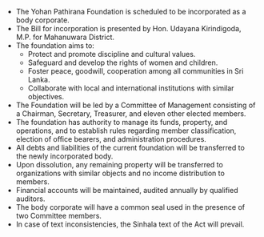 - The Yohan Pathirana Foundation is scheduled to be incorporated as a body corporate.
- The Bill for incorporation is presented by Hon. Udayana Kirindigoda, M.P. for Mahanuwara District.
- The foundation aims to:
  - Protect and promote discipline and cultural values.
  - Safeguard and develop the rights of women and children.
  - Foster peace, goodwill, cooperation among all communities in Sri Lanka.
  - Collaborate with local and international institutions with similar objectives.
- The Foundation will be led by a Committee of Management consisting of a Chairman, Secretary, Treasurer, and eleven other elected members.
- The foundation has authority to manage its funds, property, and operations, and to establish rules regarding member classification, election of office bearers, and administration procedures.
- All debts and liabilities of the current foundation will be transferred to the newly incorporated body.
- Upon dissolution, any remaining property will be transferred to organizations with similar objects and no income distribution to members.
- Financial accounts will be maintained, audited annually by qualified auditors.
- The body corporate will have a common seal used in the presence of two Committee members.
- In case of text inconsistencies, the Sinhala text of the Act will prevail.